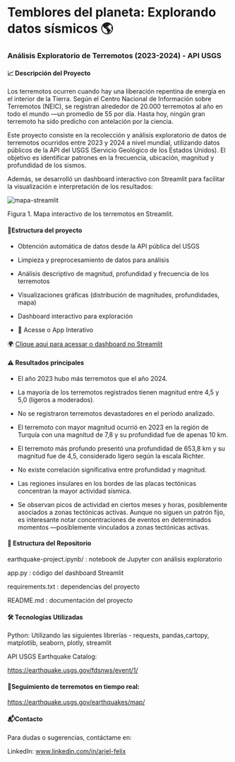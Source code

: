 #  Temblores del planeta: Explorando datos sísmicos 🌎
### Análisis Exploratorio de Terremotos (2023-2024) - API USGS 

#### 📈 Descripción del Proyecto

Los terremotos ocurren cuando hay una liberación repentina de energía en el interior de la Tierra.
Según el Centro Nacional de Información sobre Terremotos (NEIC), se registran alrededor de 20.000 terremotos al año en todo el mundo —un promedio de 55 por día.
Hasta hoy, ningún gran terremoto ha sido predicho con antelación por la ciencia.

Este proyecto consiste en la recolección y análisis exploratorio de datos de terremotos ocurridos entre 2023 y 2024 a nivel mundial, utilizando datos públicos de la API del USGS (Servicio Geológico de los Estados Unidos).
El objetivo es identificar patrones en la frecuencia, ubicación, magnitud y profundidad de los sismos.

Además, se desarrolló un dashboard interactivo con Streamlit para facilitar la visualización e interpretación de los resultados:

![mapa-streamlit](https://github.com/user-attachments/assets/a16cf6a8-ef13-4c7a-97f5-d3bc80e29ba8)

Figura 1. Mapa interactivo de los terremotos en Streamlit.



#### 🧱Estructura del proyecto

* Obtención automática de datos desde la API pública del USGS

* Limpieza y preprocesamiento de datos para análisis

* Análisis descriptivo de magnitud, profundidad y frecuencia de los terremotos

* Visualizaciones gráficas (distribución de magnitudes, profundidades, mapa)

* Dashboard interactivo para exploración

* 🔗 Acesse o App Interativo

🌍 [Clique aqui para acessar o dashboard no Streamlit](https://earthquake-api-project.streamlit.app/)



#### ⚠️ Resultados principales

* El año 2023 hubo más terremotos que el año 2024.

* La mayoría de los terremotos registrados tienen magnitud entre 4,5 y 5,0 (ligeros a moderados).

* No se registraron terremotos devastadores en el período analizado.

* El terremoto con mayor magnitud ocurrió en 2023 en la región de Turquía con una magnitud de 7,8 y su profundidad fue de apenas 10 km.

* El terremoto más profundo presentó una profundidad de 653,8 km y su magnitud fue de 4,5, considerado ligero según la escala Richter.

* No existe correlación significativa entre profundidad y magnitud.

* Las regiones insulares en los bordes de las placas tectónicas concentran la mayor actividad sísmica.

* Se observan picos de actividad en ciertos meses y horas, posiblemente asociados a zonas tectónicas activas. Aunque no siguen un patrón fijo, es interesante notar concentraciones de eventos en determinados momentos —posiblemente vinculados a zonas tectónicas activas.

#### 📁 Estructura del Repositorio
earthquake-project.ipynb/ : notebook de Jupyter con análisis exploratorio

app.py : código del dashboard Streamlit

requirements.txt : dependencias del proyecto

README.md : documentación del proyecto


#### 🛠️ Tecnologías Utilizadas

Python: Utilizando las siguientes librerías - requests, pandas,cartopy, matplotlib, seaborn, plotly, streamlit

API USGS Earthquake Catalog: 

https://earthquake.usgs.gov/fdsnws/event/1/


#### 📎Seguimiento de terremotos en tiempo real:

https://earthquake.usgs.gov/earthquakes/map/


#### 📬Contacto

Para dudas o sugerencias, contáctame en:

LinkedIn: www.linkedin.com/in/ariel-felix

